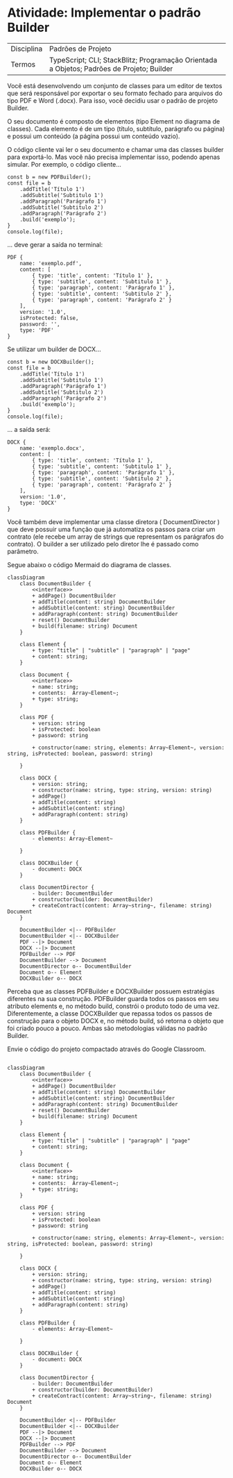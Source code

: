# Atividade: Implementar o padrão Builder

| | | 
|-|-|
|Disciplina | Padrões de Projeto
|Termos | TypeScript; CLI; StackBlitz; Programação Orientada a Objetos; Padrões de Projeto; Builder

Você está desenvolvendo um conjunto de classes para um editor de textos que
será responsável por exportar o seu formato fechado para arquivos do tipo PDF e Word (.docx). Para isso, você decidiu usar o padrão de projeto Builder.

O seu documento é composto de elementos (tipo Element no diagrama de classes). Cada elemento é de um tipo (título, subtítulo, parágrafo ou página) e possui um conteúdo (a página possui um conteúdo vazio).

O código cliente vai ler o seu documento e chamar uma das classes builder para exportá-lo. Mas você não precisa implementar isso, podendo apenas simular. Por exemplo, o código cliente...

    const b = new PDFBuilder();
    const file = b
        .addTitle('Título 1')
        .addSubtitle('Subtitulo 1')
        .addParagraph('Parágrafo 1')
        .addSubtitle('Subtitulo 2')
        .addParagraph('Parágrafo 2')
        .build('exemplo');
    }
    console.log(file);

... deve gerar a saída no terminal:


    PDF {
        name: 'exemplo.pdf',
        content: [
            { type: 'title', content: 'Título 1' },
            { type: 'subtitle', content: 'Subtitulo 1' },
            { type: 'paragraph', content: 'Parágrafo 1' },
            { type: 'subtitle', content: 'Subtitulo 2' },
            { type: 'paragraph', content: 'Parágrafo 2' }
        ],
        version: '1.0',
        isProtected: false,
        password: '',
        type: 'PDF'
    }

Se utilizar um builder de DOCX...

    const b = new DOCXBuilder();
    const file = b
        .addTitle('Título 1')
        .addSubtitle('Subtitulo 1')
        .addParagraph('Parágrafo 1')
        .addSubtitle('Subtitulo 2')
        .addParagraph('Parágrafo 2')
        .build('exemplo');
    }
    console.log(file);

... a saída será:

    DOCX {
        name: 'exemplo.docx',
        content: [
            { type: 'title', content: 'Título 1' },
            { type: 'subtitle', content: 'Subtitulo 1' },
            { type: 'paragraph', content: 'Parágrafo 1' },
            { type: 'subtitle', content: 'Subtitulo 2' },
            { type: 'paragraph', content: 'Parágrafo 2' }
        ],
        version: '1.0',
        type: 'DOCX'
    }

Você também deve implementar uma classe diretora ( DocumentDirector ) que deve possuir uma função que já automatiza os passos para criar um contrato (ele recebe um array de strings que representam os parágrafos do contrato). O builder a ser utilizado pelo diretor lhe é passado como parâmetro.

Segue abaixo o código Mermaid do diagrama de classes.
 
    classDiagram
        class DocumentBuilder {
            <<interface>>
            + addPage() DocumentBuilder
            + addTitle(content: string) DocumentBuilder
            + addSubtitle(content: string) DocumentBuilder
            + addParagraph(content: string) DocumentBuilder
            + reset() DocumentBuilder
            + build(filename: string) Document
        }

        class Element {
            + type: "title" | "subtitle" | "paragraph" | "page"
            + content: string;
        }

        class Document {
            <<interface>>
            + name: string;
            + contents:  Array~Element~;
            + type: string;
        }

        class PDF {
            + version: string
            + isProtected: boolean
            + password: string
            
            + constructor(name: string, elements: Array~Element~, version: string, isProtected: boolean, password: string)
            
        }

        class DOCX {
            + version: string;
            + constructor(name: string, type: string, version: string)
            + addPage()
            + addTitle(content: string)
            + addSubtitle(content: string)
            + addParagraph(content: string)
        }

        class PDFBuilder {
            - elements: Array~Element~

        }

        class DOCXBuilder {
            - document: DOCX
        }

        class DocumentDirector {
            - builder: DocumentBuilder
            + constructor(builder: DocumentBuilder)
            + createContract(content: Array~string~, filename: string) Document
        }

        DocumentBuilder <|-- PDFBuilder
        DocumentBuilder <|-- DOCXBuilder
        PDF --|> Document
        DOCX --|> Document
        PDFBuilder --> PDF
        DocumentBuilder --> Document
        DocumentDirector o-- DocumentBuilder
        Document o-- Element
        DOCXBuilder o-- DOCX

  
Perceba que as classes PDFBuilder e DOCXBuilder possuem estratégias diferentes na sua construção. PDFBuilder guarda todos os passos em seu atributo elements e, no método build, constrói o produto todo de uma vez. Diferentemente, a classe DOCXBuilder que repassa todos os passos de construção para o objeto DOCX e, no método build, só retorna o objeto que foi criado pouco a pouco. Ambas são metodologias válidas no padrão Builder.

Envie o código do projeto compactado através do Google Classroom.

```mermaid

classDiagram
    class DocumentBuilder {
        <<interface>>
        + addPage() DocumentBuilder
        + addTitle(content: string) DocumentBuilder
        + addSubtitle(content: string) DocumentBuilder
        + addParagraph(content: string) DocumentBuilder
        + reset() DocumentBuilder
        + build(filename: string) Document
    }

    class Element {
        + type: "title" | "subtitle" | "paragraph" | "page"
        + content: string;
    }

    class Document {
        <<interface>>
        + name: string;
        + contents:  Array~Element~;
        + type: string;
    }

    class PDF {
        + version: string
        + isProtected: boolean
        + password: string
		
        + constructor(name: string, elements: Array~Element~, version: string, isProtected: boolean, password: string)
        
    }

    class DOCX {
        + version: string;
        + constructor(name: string, type: string, version: string)
        + addPage()
        + addTitle(content: string)
        + addSubtitle(content: string)
        + addParagraph(content: string)
    }

    class PDFBuilder {
        - elements: Array~Element~

    }

    class DOCXBuilder {
        - document: DOCX
    }

    class DocumentDirector {
        - builder: DocumentBuilder
        + constructor(builder: DocumentBuilder)
        + createContract(content: Array~string~, filename: string) Document
    }

    DocumentBuilder <|-- PDFBuilder
    DocumentBuilder <|-- DOCXBuilder
    PDF --|> Document
    DOCX --|> Document
    PDFBuilder --> PDF
    DocumentBuilder --> Document
    DocumentDirector o-- DocumentBuilder
    Document o-- Element
    DOCXBuilder o-- DOCX

``````